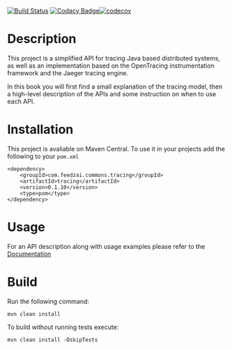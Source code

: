 [![Build Status](https://travis-ci.com/GoncaloGarcia/DistTracing.svg?token=UL4UejHxEkoG4ZY6Wp8v&branch=master)](https://travis-ci.com/GoncaloGarcia/DistTracing) [![Codacy Badge](https://api.codacy.com/project/badge/Grade/64c32ebc68a7406c92ec68292cc5e1ac)](https://www.codacy.com?utm_source=github.com&amp;utm_medium=referral&amp;utm_content=GoncaloGarcia/DistTracing&amp;utm_campaign=Badge_Grade)[![codecov](https://codecov.io/gh/GoncaloGarcia/DistTracing/branch/master/graph/badge.svg?token=zeWoZDlzAU)](https://codecov.io/gh/GoncaloGarcia/DistTracing)



# Description

This project is a simplified API for tracing Java based distributed systems, as well as an implementation based on the OpenTracing instrumentation framework and the Jaeger tracing engine.

In this book you will first find a small explanation of the tracing model, then a high-level description of the APIs and some instruction on when to use each API.

# Installation

This project is avaliable on Maven Central. To use it in your projects add the following to your `pom.xml`

```
<dependency>
    <groupId>com.feedzai.commons.tracing</groupId>
    <artifactId>tracing</artifactId>
    <version>0.1.10</version>
    <type>pom</type>
</dependency>
```

# Usage

For an API description along with usage examples please refer to the [Documentation](site/src/gitbook/DESCRIPTION.md)

# Build

Run the following command:

```
mvn clean install
```

To build without running tests execute:

```
mvn clean install -DskipTests
```




